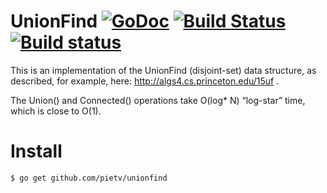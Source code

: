 UnionFind [![GoDoc](https://godoc.org/github.com/pietv/unionfind?status.png)](https://godoc.org/github.com/pietv/unionfind) [![Build Status](https://drone.io/github.com/pietv/unionfind/status.png)](https://drone.io/github.com/pietv/unionfind/latest) [![Build status](https://ci.appveyor.com/api/projects/status/yy8k031xvtc99anw/branch/master?svg=true)](https://ci.appveyor.com/project/pietv/unionfind/branch/master)
=========

This is an implementation of the UnionFind (disjoint-set) data structure, as described, for example,
here: http://algs4.cs.princeton.edu/15uf .

The Union() and Connected() operations take O(log* N) “log-star” time, which is close to O(1).

Install
=======

```shell
$ go get github.com/pietv/unionfind
```
